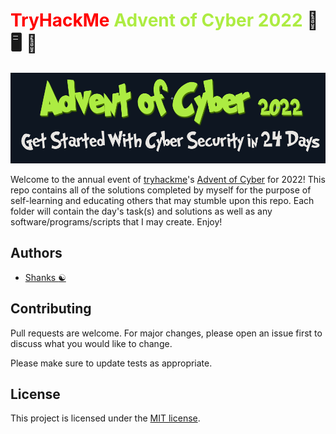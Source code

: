 # <span style="color:red;">TryHackMe</span> <span style="color:rgb(173,236,66);">Advent of Cyber 2022</span> :santa: :desktop_computer: :gift:

![Cyber Advent 2022](imgs/cyber-advent-2022-logo.png)

Welcome to the annual event of [tryhackme](https://tryhackme.com)'s [Advent of Cyber](https://tryhackme.com/christmas) for 2022! This repo contains all of the solutions completed by myself for the purpose of self-learning and educating others that may stumble upon this repo. Each folder will contain the day's task(s) and solutions as well as any software/programs/scripts that I may create. Enjoy!


## Authors

- [Shanks :yin_yang:](https://github.com/HunterShanks)

## Contributing

Pull requests are welcome. For major changes, please open an issue first to discuss what you would like to change.

Please make sure to update tests as appropriate.

## License

This project is licensed under the [MIT license](https://choosealicense.com/licenses/mit/).